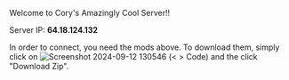Welcome to Cory's Amazingly Cool Server!!

Server IP: **64.18.124.132**

In order to connect, you need the mods above. To download them, simply click on ![Screenshot 2024-09-12 130546](https://github.com/user-attachments/assets/a04a34e3-c797-4764-af3b-504185eee281) (< > Code) and the click "Download Zip".

